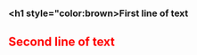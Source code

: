 ### <h1 style="color:brown>First line of text</h1>
  #### <h2 style="color:red">Second line of text</h2>
<h3 style="color:blue>Third line of text</h3>
